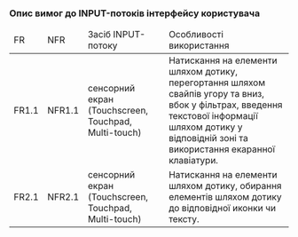 ### Опис вимог до INPUT-потоків інтерфейсу користувача 

<table>
    <thead>
        <tr>
            <td>FR</td>
            <td>NFR</td>
            <td>Засіб INPUT-потоку</td>
            <td>Особливості використання</td>
        </tr>
    </thead>
    <tbody>
        <tr>
            <td>FR1.1</td>
            <td>NFR1.1</td>
            <td>сенсорний екран (Touchscreen, Touchpad, Multi-touch)</td>
            <td>Натискання на елементи шляхом дотику, перегортання шляхом свайпів угору та вниз, вбок у фільтрах, введення текстової інформації шляхом дотику у відповідній зоні та використання екаранної клавіатури.</td>
        </tr>
        <tr>
            <td>FR2.1</td>
            <td>NFR2.1</td>
            <td>сенсорний екран (Touchscreen, Touchpad, Multi-touch)</td>
            <td>Натискання на елементи шляхом дотику, обирання елементів шляхом дотику до відповідної иконки чи тексту.</td>
        </tr>
    </tbody>
</table>